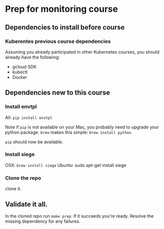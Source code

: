 # Prep for monitoring course

## Dependencies to install before course

### Kuberentes previous course dependencies

Assuming you already participated in other Kubernetes
courses, you should already have the following:

* gcloud SDK
* kubectl
* Docker

## Dependencies new to this course

### Install envtpl

All: `pip install envtpl`

Note if `pip` is not available on your Mac, you probably need to upgrade
your python package. `brew` makes this simple: `brew install python`.

`pip` should now be available.

### Install siege

OSX: `brew install siege`
Ubuntu: sudo apt-get install siege

### Clone the repo

clone it.

## Validate it all.

In the cloned repo run `make prep`.  If it succeeds you're ready.
Resolve the missing dependency for any failures.
